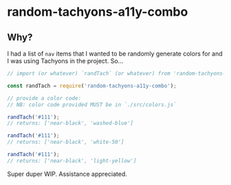 # random-tachyons-a11y-combo

## Why?
I had a list of `nav` items that I wanted to be randomly generate colors for and I was using Tachyons in the project. So...

```javascript
// import (or whatever) `randTach` (or whatever) from 'random-tachyons-a11y-combo'

const randTach = require('random-tachyons-a11y-combo');

// provide a color code:
// NB: color code provided MUST be in `./src/colors.js`

randTach('#111');
// returns: ['near-black', 'washed-blue']

randTach('#111');
// returns: ['near-black', 'white-50']

randTach('#111');
// returns: ['near-black', 'light-yellow']
```

Super duper WIP. Assistance appreciated.
